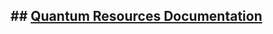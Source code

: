 ## ## **[Quantum Resources Documentation](https://quantum-dev.gitbook.io/quantum-resources-documentation)** 
